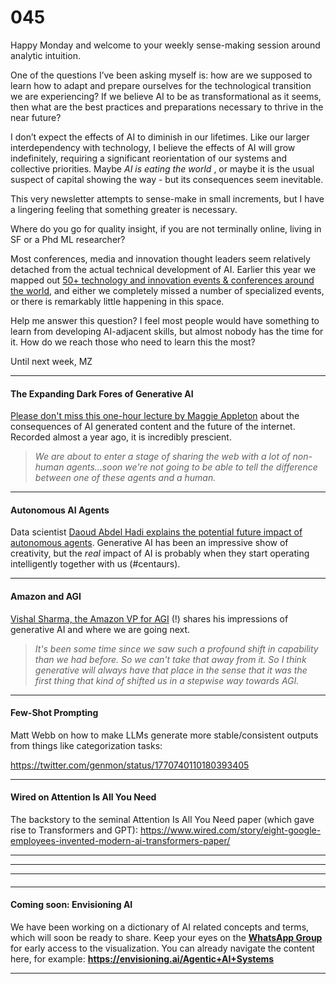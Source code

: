 # 045

Happy Monday and welcome to your weekly sense-making session around analytic intuition.

One of the questions I’ve been asking myself is: how are we supposed to learn how to adapt and prepare ourselves for the technological transition we are experiencing? If we believe AI to be as transformational as it seems, then what are the best practices and preparations necessary to thrive in the near future?

I don’t expect the effects of AI to diminish in our lifetimes. Like our larger interdependency with technology, I believe the effects of AI will grow indefinitely, requiring a significant reorientation of our systems and collective priorities. Maybe _AI is eating the world_ , or maybe it is the usual suspect of capital showing the way - but its consequences seem inevitable.

This very newsletter attempts to sense-make in small increments, but I have a lingering feeling that something greater is necessary.

Where do you go for quality insight, if you are not terminally online, living in SF or a Phd ML researcher?

Most conferences, media and innovation thought leaders seem relatively detached from the actual technical development of AI. Earlier this year we mapped out [50+ technology and innovation events & conferences around the world](https://envisioning.notion.site/Futures-Tech-Innovation-Events-5bf52aa84a3645fdb60898569a672828?pvs=4), and either we completely missed a number of specialized events, or there is remarkably little happening in this space.

Help me answer this question? I feel most people would have something to learn from developing AI-adjacent skills, but almost nobody has the time for it. How do we reach those who need to learn this the most?

Until next week,
MZ

* * *

#### The Expanding Dark Fores of Generative AI

[Please don't miss this one-hour lecture by Maggie Appleton](https://youtu.be/VXkDaDDJjoA) about the consequences of AI generated content and the future of the internet. Recorded almost a year ago, it is incredibly prescient.

> _We are about to enter a stage of sharing the web with a lot of non-human agents...soon we're not going to be able to tell the difference between one of these agents and a human._

* * *

#### Autonomous AI Agents

Data scientist [Daoud Abdel Hadi explains the potential future impact of autonomous agents](https://youtu.be/z7-fPFtgRE4). Generative AI has been an impressive show of creativity, but the _real_ impact of AI is probably when they start operating intelligently together with us \(\#centaurs\).

* * *

#### Amazon and AGI

[Vishal Sharma, the Amazon VP for AGI](https://youtu.be/Fll0onMsHBI) \(\!\) shares his impressions of generative AI and where we are going next.

> _It's been some time since we saw such a profound shift in capability than we had before. So we can't take that away from it. So I think generative will always have that place in the sense that it was the first thing that kind of shifted us in a stepwise way towards AGI._

* * *

#### Few-Shot Prompting

Matt Webb on how to make LLMs generate more stable/consistent outputs from things like categorization tasks:

<https://twitter.com/genmon/status/1770740110180393405>

* * *

#### Wired on Attention Is All You Need

The backstory to the seminal Attention Is All You Need paper \(which gave rise to Transformers and GPT\): <https://www.wired.com/story/eight-google-employees-invented-modern-ai-transformers-paper/>

* * *

* * *

* * *

####

* * *

#### Coming soon: Envisioning AI

We have been working on a dictionary of AI related concepts and terms, which will soon be ready to share. Keep your eyes on the **[WhatsApp Group](https://chat.whatsapp.com/FOirxUglTn6Fx7XD2iUm4L)** for early access to the visualization. You can already navigate the content here, for example: **<https://envisioning.ai/Agentic+AI+Systems>**

* * *